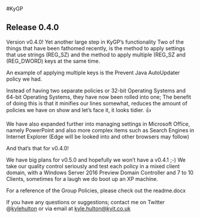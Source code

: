 #KyGP

## Release 0.4.0

Version v0.4.0! Yet another large step in KyGP’s functionality
Two of the things that have been fathomed recently, is the method to apply settings that use strings (REG_SZ) and the method to apply multiple (REG_SZ and (REG_DWORD) keys at the same time.

An example of applying multiple keys is the Prevent Java AutoUpdater policy we had.

Instead of having two separate policies or 32-bit Operating Systems and 64-bit Operating Systems, they have now been rolled into one; The benefit of doing this is that it minifies our lines somewhat, reduces the amount of policies we have on show and let’s face it, it looks tidier. :+1:

We have also expanded further into managing settings in Microsoft Office, namely PowerPoint and also more complex items such as Search Engines in Internet Explorer (Edge will be looked into and other browsers may follow)

And that’s that for v0.4.0!

We have big plans for v0.5.0 and hopefully we won’t have a v0.4.1 ;-) We take our quality control seriously and test each policy in a mixed client domain, with a Windows Server 2016 Preview Domain Controller and 7 to 10 Clients, sometimes for a laugh we do boot up an XP machine.

For a reference of the Group Policies, please check out the readme.docx

If you have any questions or suggestions; contact me on Twitter @[kylehulton](https://www.twitter.com/kylehulton) or via email at kyle.hulton@kyit.co.uk